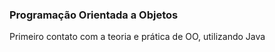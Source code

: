 ### Programação Orientada a Objetos ###

Primeiro contato com a teoria e prática de OO, utilizando Java